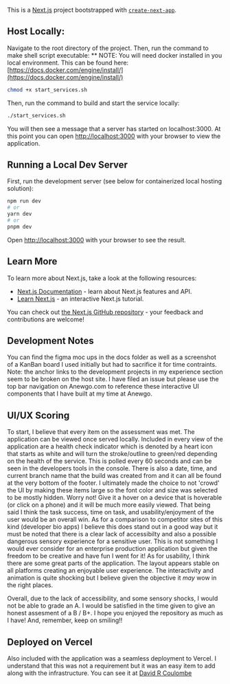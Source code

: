 This is a [Next.js](https://nextjs.org/) project bootstrapped with [`create-next-app`](https://github.com/vercel/next.js/tree/canary/packages/create-next-app).

## Host Locally:
Navigate to the root directory of the project.
Then, run the command to make shell script executable:
** NOTE: You will need docker installed in you local environment. This can be found here: [https://docs.docker.com/engine/install/](https://docs.docker.com/engine/install/)

```bash
chmod +x start_services.sh
```
Then, run the command to build and start the service locally:

```bash
./start_services.sh
```

You will then see a message that a server has started on localhost:3000. At this point you can open [http://localhost:3000](http://localhost:3000) 
with your browser to view the application.

## Running a Local Dev Server
First, run the development server (see below for containerized local hosting solution):

```bash
npm run dev
# or
yarn dev
# or
pnpm dev
```
Open [http://localhost:3000](http://localhost:3000) with your browser to see the result.


## Learn More

To learn more about Next.js, take a look at the following resources:

- [Next.js Documentation](https://nextjs.org/docs) - learn about Next.js features and API.
- [Learn Next.js](https://nextjs.org/learn) - an interactive Next.js tutorial.

You can check out [the Next.js GitHub repository](https://github.com/vercel/next.js/) - your feedback and contributions are welcome!

## Development Notes
You can find the figma moc ups in the docs folder as well as a screenshot of a KanBan board I used initially but had to sacrifice it for time contraints.
Note: the anchor links to the development projects in my experience section seem to be broken on the host site. I have filed an issue but please use the top bar navigation on Anewgo.com
to reference these interactive UI components that I have built at my time at Anewgo.

## UI/UX Scoring

To start, I believe that every item on the assessment was met. The application can be viewed once served locally. Included in every view of the application are a health check indicator which is denoted by a heart icon that starts as white and will turn the stroke/outline to green/red depending on the health of the service. This is polled every 60 seconds and can be seen in the developers tools in the console. There is also a date, time, and current branch name that the build was created from and it can all be found at the very bottom of the footer. I ultimately made the choice to not 'crowd' the UI by making these items large so the font color and size was selected to be mostly hidden. Worry not! Give it a hover on a device that is hoverable (or click on a phone) and it will be much more easily viewed. That being said I think the task success, time on task, and usability/enjoyment of the user would be an overall win.
As for a comparison to competitor sites of this kind (developer bio apps) I believe this does stand out in a good way but it must be noted that there is a clear lack of accessibilty and also a possible dangerous sensory experience for a sensitive user. This is not something I would ever consider for an enterprise production application but given the freedom to be creative and have fun I went for it!
As for usability, I think there are some great parts of the application. The layout appears stable on all platforms creating an enjoyable user experience. The interactivity and animation is quite shocking but I believe given the objective it _may_ wow in the right places. 

Overall, due to the lack of accessibility, and some sensory shocks, I would not be able to grade an A. I would be satisfied in the time given to give an honest assesment of a B / B+.
I hope you enjoyed the repository as much as I have! And, remember, keep on smiling!!

## Deployed on Vercel

Also included with the application was a seamless deployment to Vercel. I understand that this was not a requirement but it was an easy item to add along with the infrastructure.
You can see it at [David R Coulombe](abstract-gilt.vercel.app)
